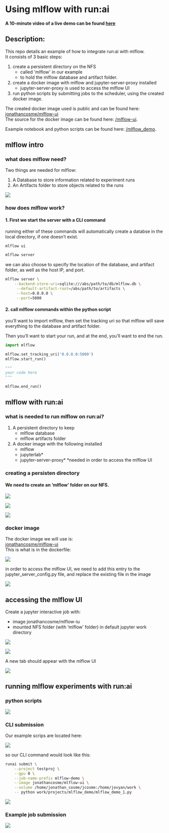 # Using mlflow with run:ai  
  
**A 10-minute video of a live demo can be found [here](https://vimeo.com/735365104)**

## Description:
This repo details an example of how to integrate run:ai with mlflow.   
It consists of 3 basic steps:
1. create a persistent directory on the NFS 
    + called 'mlflow' in our example
    + to hold the mlflow database and artifact folder.
2. create a docker image with mlflow and jupyter-server-proxy installed
    + jupyter-server-proxy is used to access the mlflow UI
3. run python scripts by submitting jobs to the scheduler, using the created docker image.  

The created docker image used is public and can be found here:  
[jonathancosme/mlflow-ui](https://hub.docker.com/repository/docker/jonathancosme/mlflow-ui)  
The source for the docker image can be found here: [/mlflow-ui](/mlflow-ui).  
  
Example notebook and python scripts can be found here: [/mlflow_demo](/mlflow_demo).  

## mlflow intro 

### what does mlflow need?
Two things are needed for mlflow:
1. A Database to store information related to experiment runs
2. An Artifacts folder to store objects related to the runs  

![](images/image_1.png)  
  
### how does mlflow work?
#### 1. First we start the server with a CLI command
running either of these commands will automatically create a databse in the local directory, if one doesn’t exist.  
  
~~~bash
mlflow ui
~~~  
  
~~~bash
mlflow server
~~~  
  
we can also choose to specify the location of the database, and artifact folder, as well as the host IP, and port.  

~~~bash
mlflow server \
    --backend-store-uri=sqlite:///abs/path/to/db/mlflow.db \
     --default-artifact-root=/abs/path/to/artifacts \
     --host=0.0.0.0 \
     --port=5000 
~~~  

#### 2. call mlflow commands within the python script  
you’ll want to import mlflow, then set the tracking uri so that mlflow will save everything to the database and artifact folder.  
  
Then you’ll want to start your run, and at the end, you’ll want to end the run.  
  
~~~python
import mlflow

mlflow.set_tracking_uri('0.0.0.0:5000')
mlflow.start_run()

"""
your code here
"""

mlflow.end_run()
~~~  
  
## mlflow with run:ai
### what is needed to run mlflow on run:ai?
1. A persistent directory to keep
    + mlflow database
    + mlflow artifacts folder
2. A docker image with the following installed
    + mlflow
    + jupyterlab*
    + jupyter-server-proxy*
\*needed in order to access the mlflow UI
### creating a persisten directory
#### We need to create an ‘mlflow’ folder on our NFS.  

![](images/image_2.png)  
  
![](images/image_3.png)  
  
![](images/image_4.png)  
  
### docker image
The docker image we will use is:  
[jonathancosme/mlflow-ui](https://hub.docker.com/repository/docker/jonathancosme/mlflow-ui)  
This is what is in the dockerfile:  

![](images/image_5.png)   
  
in order to access the mlflow UI, we need to add this entry to the jupyter_server_config.py file, and replace the existing file in the image  

![](images/image_6.png)  

## accessing the mlflow UI
Create a jupyter interactive job with:
+ image jonathancosme/mlflow-iu
+ mounted NFS folder (with ‘mlflow’ folder) in default jupyter work directory
  
![](images/image_7.png)  
  
![](images/image_8.png)  
  
A new tab should appear with the mlflow UI  
  
![](images/image_9.png)  
  
## running mlflow experiments with run:ai
### python scripts  

![](images/image_10.png)  
  
### CLI submission
Our example scrips are located here:  
  
![](images/image_11.png)  
  
so our CLI command would look like this:  
  
~~~bash
runai submit \
    --project testproj \
    --gpu 0 \
    --job-name-prefix mlflow-demo \
    --image jonathancosme/mlflow-ui \
    --volume /home/jonathan_cosme/jcosme:/home/jovyan/work \
    -- python work/projects/mlflow_demo/mlflow_demo_1.py
~~~  
  
![](images/image_12.png) 
  
### Example job submission

![](images/image_13.png) 





